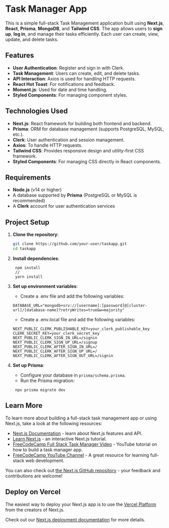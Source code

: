 # Task Manager App

This is a simple full-stack Task Management application built using **Next.js**, **React**, **Prisma**, **MongoDB**, and **Tailwind CSS**. The app allows users to **sign up**, **log in**, and manage their tasks efficiently. Each user can create, view, update, and delete tasks.

## Features

- **User Authentication**: Register and sign in with Clerk.
- **Task Management**: Users can create, edit, and delete tasks.
- **API Interaction**: Axios is used for handling HTTP requests.
- **React Hot Toast**: For notifications and feedback.
- **Moment.js**: Used for date and time handling.
- **Styled Components**: For managing component styles.

## Technologies Used

- **Next.js**: React framework for building both frontend and backend.
- **Prisma**: ORM for database management (supports PostgreSQL, MySQL, etc.).
- **Clerk**: User authentication and session management.
- **Axios**: To handle HTTP requests.
- **Tailwind CSS**: Provides responsive design and utility-first CSS framework.
- **Styled Components**: For managing CSS directly in React components.

## Requirements

- **Node.js** (v14 or higher)
- A database supported by **Prisma** (PostgreSQL or MySQL is recommended)
- A **Clerk** account for user authentication services

## Project Setup

1. **Clone the repository**:
   ```bash
   git clone https://github.com/your-user/taskapp.git
   cd taskapp
   ```
2. **Install dependencies**:
   ```
    npm install
    //
    yarn install
   ```
3. **Set up environment variables**:

   - Create a .env file and add the following variables:

   ```
   DATABASE_URL="mongodb+srv://[username]:[password]@[cluster-url]/[database-name]?retryWrites=true&w=majority"
   ```

   - Create a .env.local file and add the following variables:

   ```
   NEXT_PUBLIC_CLERK_PUBLISHABLE_KEY=your_clerk_publishable_key
   CLERK_SECRET_KEY=your_clerk_secret_key
   NEXT_PUBLIC_CLERK_SIGN_IN_URL=/signin
   NEXT_PUBLIC_CLERK_SIGN_UP_URL=/signup
   NEXT_PUBLIC_CLERK_AFTER_SIGN_IN_URL=/
   NEXT_PUBLIC_CLERK_AFTER_SIGN_UP_URL=/
   NEXT_PUBLIC_CLERK_AFTER_SIGN_OUT_URL=/signin

   ```
4. **Set up Prisma**:
    - Configure your database in ``prisma/schema.prisma``.
    - Run the Prisma migration:

   ```
    npx prisma migrate dev  
   ```
## Learn More

To learn more about building a full-stack task management app or using Next.js, take a look at the following resources:

- [Next.js Documentation](https://nextjs.org/docs) - learn about Next.js features and API.
- [Learn Next.js](https://nextjs.org/learn) - an interactive Next.js tutorial.
- [FreeCodeCamp Full Stack Task Manager Video](https://www.youtube.com/watch?v=OHvfgaDl-yY) - YouTube tutorial on how to build a task manager app.
- [FreeCodeCamp YouTube Channel](https://www.youtube.com/@freecodecamp) - A great resource for learning full-stack web development.

You can also check out [the Next.js GitHub repository](https://github.com/vercel/next.js/) - your feedback and contributions are welcome!


## Deploy on Vercel

The easiest way to deploy your Next.js app is to use the [Vercel Platform](https://vercel.com/new?utm_medium=default-template&filter=next.js&utm_source=create-next-app&utm_campaign=create-next-app-readme) from the creators of Next.js.

Check out our [Next.js deployment documentation](https://nextjs.org/docs/deployment) for more details.
